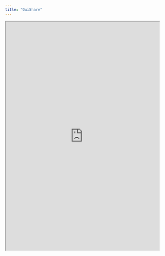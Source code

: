 ```yaml
---
title: "OuiShare"
---
```



<iframe height="750" width="100%" src="https://ewelton.github.io/ktest/wiki.html#OuiShare"></iframe>
